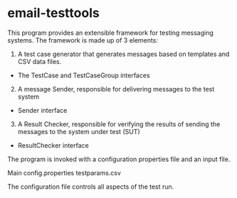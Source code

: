 # email-testtools

This program provides an extensible framework for testing messaging systems. The framework is made up of 3 elements:

1. A test case generator that generates messages based on templates and CSV data files.
  * The TestCase and TestCaseGroup interfaces
2. A message Sender, responsible for delivering messages to the test system
  * Sender interface
3. A Result Checker, responsible for verifying the results of sending the messages to the system under test (SUT)
  * ResultChecker interface
  
The program is invoked with a configuration properties file and an input file.

Main config.properties testparams.csv

The configuration file controls all aspects of the test run.

